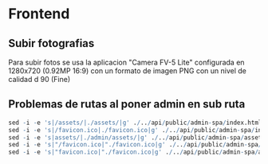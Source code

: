 # Frontend

## Subir fotografias

Para subir fotos se usa la aplicacion "Camera FV-5 Lite" configurada en 1280x720 (0.92MP 16:9) con un formato de imagen PNG con un nivel de calidad d 90 (Fine)

## Problemas de rutas al poner admin en sub ruta

```r
sed -i -e 's|/assets/|./assets/|g' ./../api/public/admin-spa/index.html && \
sed -i -e 's|/favicon.ico|./favicon.ico|g' ./../api/public/admin-spa/index.html && \
sed -i -e 's|assets/|./admin/assets/|g' ./../api/public/admin-spa/assets/index.*.js && \
sed -i -e 's|"/favicon.ico|"./favicon.ico|g' ./../api/public/admin-spa/assets/*.js && \
sed -i -e 's|"favicon.ico|"./favicon.ico|g' ./../api/public/admin-spa/assets/*.js

```